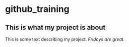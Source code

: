 # github_training

## This is what my project is about

This is some text describing my project.
*Fridays are great.*